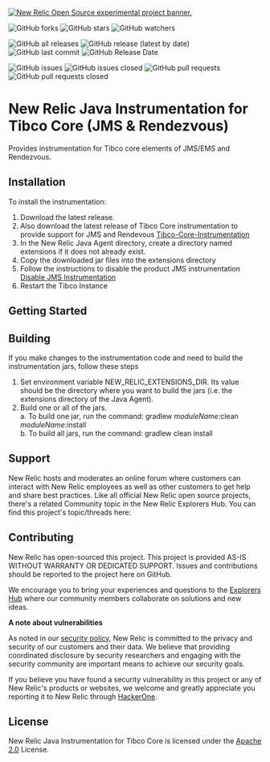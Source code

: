 <a href="https://opensource.newrelic.com/oss-category/#new-relic-experimental"><picture><source media="(prefers-color-scheme: dark)" srcset="https://github.com/newrelic/opensource-website/raw/main/src/images/categories/dark/Experimental.png"><source media="(prefers-color-scheme: light)" srcset="https://github.com/newrelic/opensource-website/raw/main/src/images/categories/Experimental.png"><img alt="New Relic Open Source experimental project banner." src="https://github.com/newrelic/opensource-website/raw/main/src/images/categories/Experimental.png"></picture></a>

![GitHub forks](https://img.shields.io/github/forks/newrelic-experimental/newrelic-java-tibco-core?style=social)
![GitHub stars](https://img.shields.io/github/stars/newrelic-experimental/newrelic-java-tibco-core?style=social)
![GitHub watchers](https://img.shields.io/github/watchers/newrelic-experimental/newrelic-java-tibco-core?style=social)

![GitHub all releases](https://img.shields.io/github/downloads/newrelic-experimental/newrelic-java-tibco-core/total)
![GitHub release (latest by date)](https://img.shields.io/github/v/release/newrelic-experimental/newrelic-java-tibco-core)
![GitHub last commit](https://img.shields.io/github/last-commit/newrelic-experimental/newrelic-java-tibco-core)
![GitHub Release Date](https://img.shields.io/github/release-date/newrelic-experimental/newrelic-java-tibco-core)


![GitHub issues](https://img.shields.io/github/issues/newrelic-experimental/newrelic-java-tibco-core)
![GitHub issues closed](https://img.shields.io/github/issues-closed/newrelic-experimental/newrelic-java-tibco-core)
![GitHub pull requests](https://img.shields.io/github/issues-pr/newrelic-experimental/newrelic-java-tibco-core)
![GitHub pull requests closed](https://img.shields.io/github/issues-pr-closed/newrelic-experimental/newrelic-java-tibco-core)   
   
# New Relic Java Instrumentation for Tibco Core (JMS & Rendezvous)

Provides instrumentation for Tibco core elements of JMS/EMS and Rendezvous.

## Installation

To install the instrumentation:
1. Download the latest release.    
2. Also download the latest release of Tibco Core instrumentation to provide support for JMS and Rendevous [Tibco-Core-Instrumentation](https://github.com/newrelic-experimental/newrelic-java-tibco-core)
3. In the New Relic Java Agent directory, create a directory named extensions if it does not already exist.
4. Copy the downloaded jar files into the extensions directory
5. Follow the instructions to disable the product JMS instrumentation [Disable JMS Instrumentation](https://github.com/newrelic-experimental/newrelic-java-tibco-core/blob/main/Disable_JMS_Instrumentation.md)
6. Restart the Tibco Instance
## Getting Started
  
## Building

If you make changes to the instrumentation code and need to build the instrumentation jars, follow these steps
1. Set environment variable NEW_RELIC_EXTENSIONS_DIR.  Its value should be the directory where you want to build the jars (i.e. the extensions directory of the Java Agent).   
2. Build one or all of the jars.   
  a. To build one jar, run the command:  gradlew _moduleName_:clean  _moduleName_:install    
  b. To build all jars, run the command: gradlew clean install

## Support

New Relic hosts and moderates an online forum where customers can interact with New Relic employees as well as other customers to get help and share best practices. Like all official New Relic open source projects, there's a related Community topic in the New Relic Explorers Hub. You can find this project's topic/threads here:

## Contributing
New Relic has open-sourced this project. This project is provided AS-IS WITHOUT WARRANTY OR DEDICATED SUPPORT. Issues and contributions should be reported to the project here on GitHub.

We encourage you to bring your experiences and questions to the [Explorers Hub](https://discuss.newrelic.com) where our community members collaborate on solutions and new ideas.

**A note about vulnerabilities**

As noted in our [security policy](../../security/policy), New Relic is committed to the privacy and security of our customers and their data. We believe that providing coordinated disclosure by security researchers and engaging with the security community are important means to achieve our security goals.

If you believe you have found a security vulnerability in this project or any of New Relic's products or websites, we welcome and greatly appreciate you reporting it to New Relic through [HackerOne](https://hackerone.com/newrelic).

## License
New Relic Java Instrumentation for Tibco Core is licensed under the [Apache 2.0](http://apache.org/licenses/LICENSE-2.0.txt) License.

